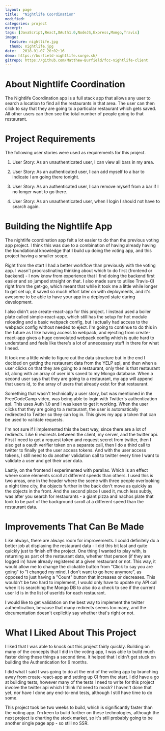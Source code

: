 ```yaml
---
layout: page
title:  "Nightlife Coordination"
modified:
categories: project
excerpt:
tags: [JavaScript,React,OAuth1.0,NodeJS,Express,Mongo,Travis]
image: 
  feature: nightlife.jpg
  thumb: nightlife.jpg
date:   2018-01-07 20:02:16
demo: https://burfield-nightlife.surge.sh/
gitrepo: https://github.com/Matthew-Burfield/fcc-nightlife-client
---
```


# About Nightlife Coordination

The Nightlife Coordination app is a full stack app that allows any user to search a location to find all the restaurants in that area. The user can then click to say that they are going to a particular restaurant which gets saved. All other users can then see the total number of people going to that restaurant.

# Project Requirements

The following user stories were used as requirements for this project.

1. User Story: As an unauthenticated user, I can view all bars in my area.

2. User Story: As an authenticated user, I can add myself to a bar to indicate I am going there tonight.

3. User Story: As an authenticated user, I can remove myself from a bar if I no longer want to go there.

4. User Story: As an unauthenticated user, when I login I should not have to search again.

# Building the Nightlife App

The nightlife coordination app felt a lot easier to do than the previous voting app project. I think this was due to a combination of having already having the foundational knowledge that I build up doing the voting app, and this project having a smaller scope.

Right from the start I had a better workflow than previously with the voting app. I wasn't procrastinating thinking about which to do first (frontend or backend) - I now know from experience that I find doing the backend first easier and so jumped straight on that. I also made sure to utilise Travis-CI right from the get-go, which meant that while it took me a little while longer to get set up, it saved so much effort later on with deployments, and it's awesome to be able to have your app in a deployed state during development.

I also didn't use create-react-app for this project. I instead used a boiler plate called simple-react-app, which still has the setup for hot module reloading and a basic webpack config, but I actually had access to the webpack config without needed to eject. I'm going to continue to do this in the future as I like having access to webpack, and ejecting from create-react-app gives a huge convoluted webpack config which is quite hard to understand and feels like there's a lot of unnecessary stuff in there for what I need.

It took me a little while to figure out the data structure but in the end I decided on getting the restaurant data from the YELP api, and then when a user clicks on that they are going to a restaurant, only then is that restaurant id, along with an array of user id's saved to my Mongo database. When a second user says that they are going to a restaurant, my app will append that users id, to the array of users that already exist for that restaurant.

Something that wasn't technically a user story, but was mentioned in the FreeCodeCamp video, was being able to login with Twitter's authentication api. This uses Auth 1.0 and I was keen to get it working. When the user clicks that they are going to a restaurant, the user is automatically redirected to Twitter so they can log in. This gives my app a token that can be used to validate requests.

I'm not sure if I implemented this the best way, since there are a lot of redirects. Like 6 redirects between the client, my server, and the twitter api. First I need to get a request token and request secret from twitter, then I also get a oauth verifier token on a separate call, then I do a third call to twitter to finally get the user access tokens. And with the user access tokens, I still need to do another validation call to twitter every time I want to validate a user and get their user data.

Lastly, on the frontend I experimented with parallax. Which is an effect where some elements scroll at different speeds than others. I used this is two areas, one in the header where the scene with three people overlooking a night time city, the objects further in the back don't move as quickly as the objects in the front. And the second place I used it, much less subtly, was after you search for restaurants - a giant pizza and nachos plate that look to be part of the background scroll at a different speed than the restaurant data.

# Improvements That Can Be Made

Like always, there are always room for improvements. I could definitely do a better job at displaying the restaurant data - I did this bit last and quite quickly just to finish off the project. One thing I wanted to play with, is returning as part of the restaurant data, whether that person (if they are logged in) have already registered at a given restaurant or not. This way, it would allow me to change the clickable button from "Click to say you are going" to "I changed my mind, I don't want to go here anymore", as opposed to just having a "Count" button that increases or decreases. This wouldn't be two hard to implement, I would only have to update my API call when it is searching the Mongo DB to also do a check to see if the current user Id is in the list of userIds for each restaurant.

I would like to get validation on the best way to implement the twitter authentication, because that many redirects seems too many, and the documentation doesn't explicitly say whether that's right or not.

# What I Liked About This Project

I liked that I was able to knock out this project fairly quickly. Building on many of the concepts that I did in the voting app, I was able to build much faster doing these things a second time. It helped that I didn't get stuck on building the Authentication for 6 months.

I did what I said I was going to do at the end of the voting app by branching away from create-react-app and setting up CI from the start. I did have a go at building tests, however many of the tests I need to write for this project involve the twitter api which I think I'd need to mock? I haven't done that yet, nor have I done any end-to-end tests, although I still have time to do some.

This project took be two weeks to build, which is significantly faster than the voting app. I'm keen to build further on these technologies, although the next project is charting the stock market, so it's still probably going to be another single page app - so still no SSR.
